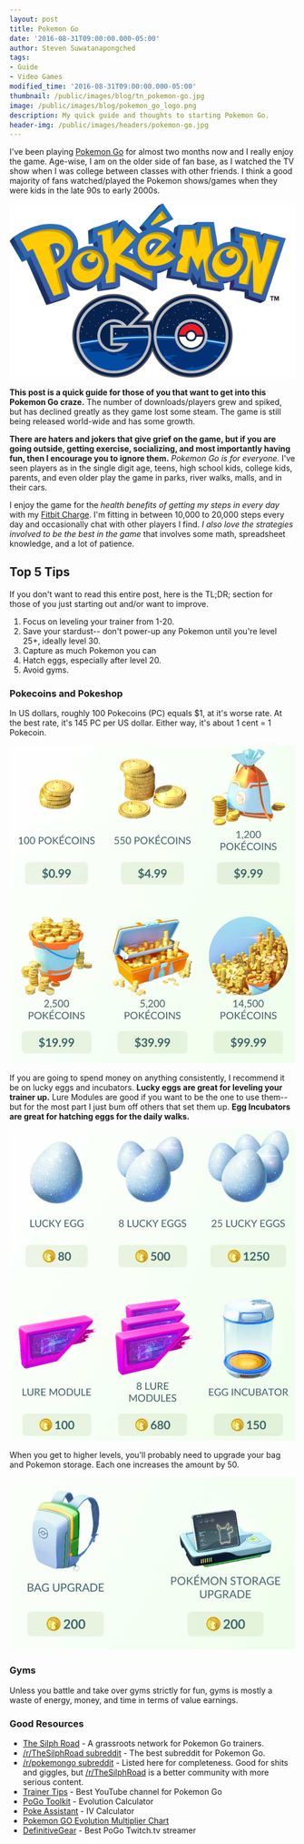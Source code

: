 ```yaml
---
layout: post
title: Pokemon Go
date: '2016-08-31T09:00:00.000-05:00'
author: Steven Suwatanapongched
tags:
- Guide
- Video Games
modified_time: '2016-08-31T09:00:00.000-05:00'
thumbnail: /public/images/blog/tn_pokemon-go.jpg
image: /public/images/blog/pokemon_go_logo.png
description: My quick guide and thoughts to starting Pokemon Go.
header-img: /public/images/headers/pokemon-go.jpg
---
```


I've been playing [Pokemon Go](http://www.pokemongo.com/) for almost two months now and I really enjoy the game. Age-wise, I am on the older side of fan base, as I watched the TV show when I was college between classes with other friends. I think a good majority of fans watched/played the Pokemon shows/games when they were kids in the late 90s to early 2000s.

![Pokemon Go Logo](/public/images/blog/pokemon_go_logo.png)

**This post is a quick guide for those of you that want to get into this Pokemon Go craze.** The number of downloads/players grew and spiked, but has declined greatly as they game lost some steam. The game is still being released world-wide and has some growth.

**There are haters and jokers that give grief on the game, but if you are going outside, getting exercise, socializing, and most importantly having fun, then I encourage you to ignore them.** *Pokemon Go is for everyone.* I've seen players as in the single digit age, teens, high school kids, college kids, parents, and even older play the game in parks, river walks, malls, and in their cars.

I enjoy the game for the *health benefits of getting my steps in every day* with my [Fitbit Charge](https://www.fitbit.com/charge). I'm fitting in between 10,000 to 20,000 steps every day and occasionally chat with other players I find. *I also love the strategies involved to be the best in the game* that involves some math, spreadsheet knowledge, and a lot of patience.

## Top 5 Tips

If you don't want to read this entire post, here is the TL;DR; section for those of you just starting out and/or want to improve.

1. Focus on leveling your trainer from 1-20.
2. Save your stardust-- don't power-up any Pokemon until you're level 25+, ideally level 30.
3. Capture as much Pokemon you can
4. Hatch eggs, especially after level 20.
5. Avoid gyms.



### Pokecoins and Pokeshop

In US dollars, roughly 100 Pokecoins (PC) equals $1, at it's worse rate. At the best rate, it's 145 PC per US dollar. Either way, it's about 1 cent = 1 Pokecoin.

![Pokecoins](/public/images/blog/pokemon-go-coins.jpg)

If you are going to spend money on anything consistently, I recommend it be on lucky eggs and incubators.
**Lucky eggs are great for leveling your trainer up.** Lure Modules are good if you want to be the one to use them-- but for the most part I just bum off others that set them up. **Egg Incubators are great for hatching eggs for the daily walks.**

![Lure Modules and Incubator](/public/images/blog/pokemon-go-lucky-egg-lure-module-incubator.jpg)

When you get to higher levels, you'll probably need to upgrade your bag and Pokemon storage. Each one increases the amount by 50.

![Pokemon Go Upgrades](/public/images/blog/pokemon-go-bag-storage-upgrades.jpg)

### Gyms

Unless you battle and take over gyms strictly for fun, gyms is mostly a waste of energy, money, and time in terms of value earnings.



### Good Resources

* [The Silph Road](https://thesilphroad.com/) - A grassroots network for Pokemon Go trainers.
* [/r/TheSilphRoad subreddit](https://www.reddit.com/r/TheSilphRoad) - The best subreddit for Pokemon Go.
* [/r/pokemongo subreddit](https://www.reddit.com/r/pokemongo) - Listed here for completeness. Good for shits and giggles, but [/r/TheSilphRoad](https://www.reddit.com/r/pokemongo) is a better community with more serious content.
* [Trainer Tips](https://www.youtube.com/channel/UCrtyNMe3xtv3CLg5QR78HzQ) - Best YouTube channel for Pokemon Go
* [PoGo Toolkit](https://pogotoolkit.com/) - Evolution Calculator
* [Poke Assistant](https://pokeassistant.com/main/ivcalculator) - IV Calculator
* [Pokemon GO Evolution Multiplier Chart](http://pokemongohub.net/pokemon-go-evolution-multiplier-chart/)
* [DefinitiveGear](https://www.twitch.tv/definitivegear) - Best PoGo Twitch.tv streamer
